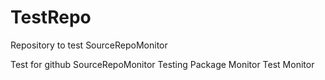 # TestRepo
Repository to test SourceRepoMonitor

Test for github SourceRepoMonitor
Testing Package Monitor
Test Monitor
